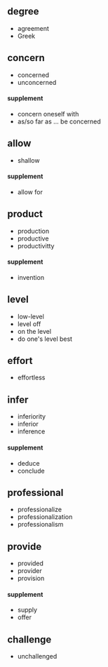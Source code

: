 ## degree

- agreement
- Greek

## concern

- concerned
- unconcerned

#### supplement

- concern oneself with
- as/so far as  ... be concerned

## allow

- shallow

#### supplement

- allow for

## product

- production
- productive
- productivitty
#### supplement

- invention

## level

- low-level
- level off
- on the level
- do one's level best

## effort

- effortless

## infer

- inferiority
- inferior
- inference

#### supplement

- deduce
- conclude

## professional

- professionalize
- professionalization
- professionalism

## provide

- provided
- provider
- provision

#### supplement

- supply
- offer

## challenge

- unchallenged
